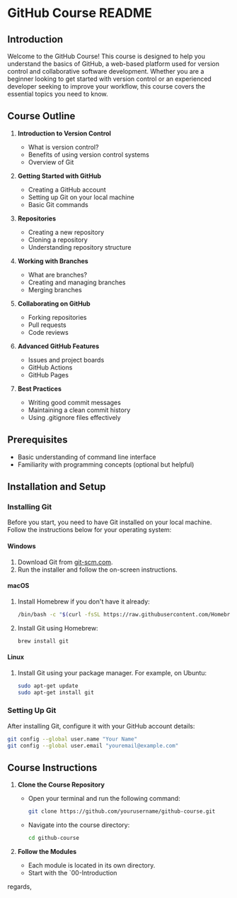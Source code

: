# GitHub Course README

## Introduction

Welcome to the GitHub Course! This course is designed to help you understand the basics of GitHub, a web-based platform used for version control and collaborative software development. Whether you are a beginner looking to get started with version control or an experienced developer seeking to improve your workflow, this course covers the essential topics you need to know.

## Course Outline

1. **Introduction to Version Control**
   - What is version control?
   - Benefits of using version control systems
   - Overview of Git

2. **Getting Started with GitHub**
   - Creating a GitHub account
   - Setting up Git on your local machine
   - Basic Git commands

3. **Repositories**
   - Creating a new repository
   - Cloning a repository
   - Understanding repository structure

4. **Working with Branches**
   - What are branches?
   - Creating and managing branches
   - Merging branches

5. **Collaborating on GitHub**
   - Forking repositories
   - Pull requests
   - Code reviews

6. **Advanced GitHub Features**
   - Issues and project boards
   - GitHub Actions
   - GitHub Pages

7. **Best Practices**
   - Writing good commit messages
   - Maintaining a clean commit history
   - Using .gitignore files effectively

## Prerequisites

- Basic understanding of command line interface
- Familiarity with programming concepts (optional but helpful)

## Installation and Setup

### Installing Git

Before you start, you need to have Git installed on your local machine. Follow the instructions below for your operating system:

#### Windows
1. Download Git from [git-scm.com](https://git-scm.com/download/win).
2. Run the installer and follow the on-screen instructions.

#### macOS
1. Install Homebrew if you don't have it already:  
   ```sh
   /bin/bash -c "$(curl -fsSL https://raw.githubusercontent.com/Homebrew/install/HEAD/install.sh)"
   ```
2. Install Git using Homebrew:  
   ```sh
   brew install git
   ```

#### Linux
1. Install Git using your package manager. For example, on Ubuntu:  
   ```sh
   sudo apt-get update
   sudo apt-get install git
   ```

### Setting Up Git

After installing Git, configure it with your GitHub account details:

```sh
git config --global user.name "Your Name"
git config --global user.email "youremail@example.com"
```

## Course Instructions

1. **Clone the Course Repository**
   - Open your terminal and run the following command:
     ```sh
     git clone https://github.com/yourusername/github-course.git
     ```
   - Navigate into the course directory:
     ```sh
     cd github-course
     ```

2. **Follow the Modules**
   - Each module is located in its own directory.
   - Start with the `00-Introduction

regards,